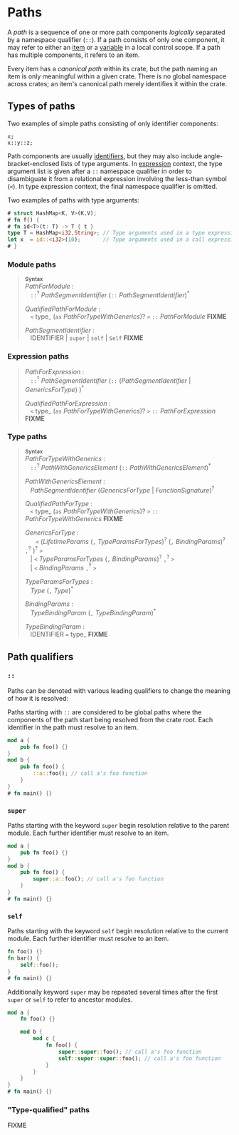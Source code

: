 # Paths

<!-- FIXME: UFCS - universal function call syntax -->

A _path_ is a sequence of one or more path components _logically_ separated by
a namespace qualifier (`::`). If a path consists of only one component, it may
refer to either an [item] or a [variable] in a local control
scope. If a path has multiple components, it refers to an item.

Every item has a _canonical path_ within its crate, but the path naming an item
is only meaningful within a given crate. There is no global namespace across
crates; an item's canonical path merely identifies it within the crate.

## Types of paths

Two examples of simple paths consisting of only identifier components:

```rust,ignore
x;
x::y::z;
```

Path components are usually [identifiers], but they may
also include angle-bracket-enclosed lists of type arguments. In
[expression] context, the type argument list is given
after a `::` namespace qualifier in order to disambiguate it from a
relational expression involving the less-than symbol (`<`). In type
expression context, the final namespace qualifier is omitted.

Two examples of paths with type arguments:

```rust
# struct HashMap<K, V>(K,V);
# fn f() {
# fn id<T>(t: T) -> T { t }
type T = HashMap<i32,String>; // Type arguments used in a type expression
let x  = id::<i32>(10);       // Type arguments used in a call expression
# }
```

### Module paths

> **<sup>Syntax</sup>**  
> _PathForModule_ :  
> &nbsp;&nbsp; `::`<sup>?</sup> _PathSegmentIdentifier_ (`::` _PathSegmentIdentifier_)<sup>\*</sup>  
>  
> _QualifiedPathForModule_ :  
> &nbsp;&nbsp; `<` type_ (`as` _PathForTypeWithGenerics_)? `>` `::` _PathForModule_ **FIXME**  
>  
> _PathSegmentIdentifier_ :  
> &nbsp;&nbsp; IDENTIFIER | `super` | `self` | `Self` **FIXME**  

### Expression paths

> _PathForExpression_ :  
> &nbsp;&nbsp; `::`<sup>?</sup> _PathSegmentIdentifier_ (`::` (_PathSegmentIdentifier_ | _GenericsForType_) )<sup>\*</sup>  
>  
> _QualifiedPathForExpression_ :  
> &nbsp;&nbsp; `<` type_ (`as` _PathForTypeWithGenerics_)? `>` `::` _PathForExpression_ **FIXME**  

### Type paths

> **<sup>Syntax</sup>**  
> _PathForTypeWithGenerics_ :  
> &nbsp;&nbsp; `::`<sup>?</sup> _PathWithGenericsElement_ (`::` _PathWithGenericsElement_)<sup>\*</sup>  
>  
> _PathWithGenericsElement_ :  
> &nbsp;&nbsp; _PathSegmentIdentifier_ (_GenericsForType_ | _FunctionSignature_)<sup>?</sup>  
>  
> _QualifiedPathForType_ :  
> &nbsp;&nbsp; `<` type_ (`as` _PathForTypeWithGenerics_)? `>` `::` _PathForTypeWithGenerics_ **FIXME**  
>  
> _GenericsForType_ :  
> &nbsp;&nbsp; &nbsp;&nbsp; `<` (_LifetimeParams_ (`,` _TypeParamsForTypes_)<sup>?</sup> (`,` _BindingParams_)<sup>?</sup> `,`<sup>?</sup> )<sup>?</sup> `>`  
> &nbsp;&nbsp; | `<` _TypeParamsForTypes_ (`,` _BindingParams_)<sup>?</sup> `,`<sup>?</sup> `>`  
> &nbsp;&nbsp; | `<` _BindingParams_ `,`<sup>?</sup> `>`  
>  
> _TypeParamsForTypes_ :  
> &nbsp;&nbsp; _Type_ (`,` _Type_)<sup>\*</sup>  
>  
> _BindingParams_ :  
> &nbsp;&nbsp; _TypeBindingParam_ (`,` _TypeBindingParam_)<sup>\*</sup>  
>  
> _TypeBindingParam_ :  
> &nbsp;&nbsp; IDENTIFIER `=` type_ **FIXME**  

## Path qualifiers

### `::`

Paths can be denoted with various leading qualifiers to change the meaning of
how it is resolved:

Paths starting with `::` are considered to be global paths where the
components of the path start being resolved from the crate root. Each
identifier in the path must resolve to an item.

```rust
mod a {
    pub fn foo() {}
}
mod b {
    pub fn foo() {
        ::a::foo(); // call a's foo function
    }
}
# fn main() {}
```

### `super`

Paths starting with the keyword `super` begin resolution relative to the
parent module. Each further identifier must resolve to an item.

```rust
mod a {
    pub fn foo() {}
}
mod b {
    pub fn foo() {
        super::a::foo(); // call a's foo function
    }
}
# fn main() {}
```

### `self`

Paths starting with the keyword `self` begin resolution relative to the
current module. Each further identifier must resolve to an item.

```rust
fn foo() {}
fn bar() {
    self::foo();
}
# fn main() {}
```

Additionally keyword `super` may be repeated several times after the first
`super` or `self` to refer to ancestor modules.

```rust
mod a {
    fn foo() {}

    mod b {
        mod c {
            fn foo() {
                super::super::foo(); // call a's foo function
                self::super::super::foo(); // call a's foo function
            }
        }
    }
}
# fn main() {}
```

### "Type-qualified" paths

FIXME

[_Path_]: #paths
[_NonGlobalPath_]: #nonglobal-path
[_GlobalPath_]: #global-path
[_PathSegment_]: #path-segment

[IDENTIFIER]: identifiers.html

[item]: items.html
[identifiers]: identifiers.html
[expression]: expressions.html
[variable]: variables.html
